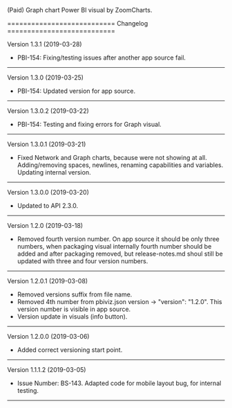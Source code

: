 (Paid) Graph chart Power BI visual by ZoomCharts.

=========================== Changelog ===========================

Version 1.3.1 (2019-03-28)

* PBI-154: Fixing/testing issues after another app source fail.

-----------------------------------------------------------------

Version 1.3.0 (2019-03-25)

* PBI-154: Updated version for app source.

-----------------------------------------------------------------

Version 1.3.0.2 (2019-03-22)

* PBI-154: Testing and fixing errors for Graph visual.

-----------------------------------------------------------------

Version 1.3.0.1 (2019-03-21)

* Fixed Network and Graph charts, because were not showing at all. 
  Adding/removing spaces, newlines, renaming capabilities and 
  variables.
  Updating internal version.

-----------------------------------------------------------------

Version 1.3.0.0 (2019-03-20)

* Updated to API 2.3.0.

-----------------------------------------------------------------

Version 1.2.0 (2019-03-18)

* Removed fourth version number. On app source it should be only 
  three numbers, when packaging visual internally fourth number 
  should be added and after packaging removed, but release-notes.md
  shoul still be updated with three and four version numbers.

-----------------------------------------------------------------

Version 1.2.0.1 (2019-03-08)

* Removed versions suffix from file name.
* Removed 4th number from pbiviz.json version -> "version": "1.2.0".
  This version number is visible in app source.
* Version update in visuals (info button).

-----------------------------------------------------------------

Version 1.2.0.0 (2019-03-06)

* Added correct versioning start point.

-----------------------------------------------------------------

Version 1.1.1.2 (2019-03-05)

* Issue Number: BS-143.
  Adapted code for mobile layout bug, for internal testing.

-----------------------------------------------------------------
